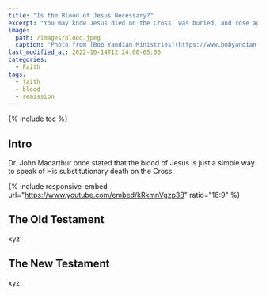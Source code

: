 ```yaml
---
title: "Is the Blood of Jesus Necessary?"
excerpt: "You may know Jesus died on the Cross, was buried, and rose again. The Bible also says He shed His blood for us. But, is this necessary for the remission of sins?"
image: 
  path: /images/blood.jpeg
  caption: "Photo from [Bob Yandian Ministries](https://www.bobyandian.com/bible-topics/the-blood-and-the-name)"
last_modified_at: 2022-10-14T12:24:00-05:00
categories:
  - Faith
tags: 
  - faith
  - blood
  - remission
---
```


{% include toc %}

## Intro
Dr. John Macarthur once stated that the blood of Jesus is just a simple way to speak of His substitutionary death on the Cross.

{% include responsive-embed url="https://www.youtube.com/embed/kRkmnVgzp38" ratio="16:9" %}


## The Old Testament
xyz

## The New Testament
xyz

